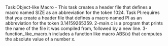 Task:Object-like Macro - This task creates a header file that defines a macro named SIZE as an abbreviation for the token 1024.
Task PI:requires that you create  a header file that defines a macro named PI as an abbreviation for the token 3.14159265359.
2-main.c is a program that prints the name of the file it was compiled from, followed by a new line.
3-function_like_macro.h includes a function like macro ABS(x) that computes the absolute value of a number x.
